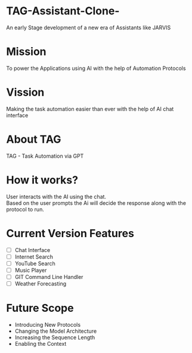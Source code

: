 # TAG-Assistant-Clone-
An early Stage development of a new era of Assistants like JARVIS

# Mission
To power the Applications using AI with the help of Automation Protocols

# Vission
Making the task automation easier than ever with the help of AI chat interface

# About TAG
TAG - Task Automation via GPT

# How it works?
User interacts with the AI using the chat. <br />
Based on the user prompts the Ai will decide the response along with the protocol to run.

# Current Version Features
- [ ] Chat Interface
- [ ] Internet Search
- [ ] YouTube Search
- [ ] Music Player
- [ ] GIT Command Line Handler
- [ ] Weather Forecasting

# Future Scope
- Introducing New Protocols
- Changing the Model Architecture
- Increasing the Sequence Length
- Enabling the Context
